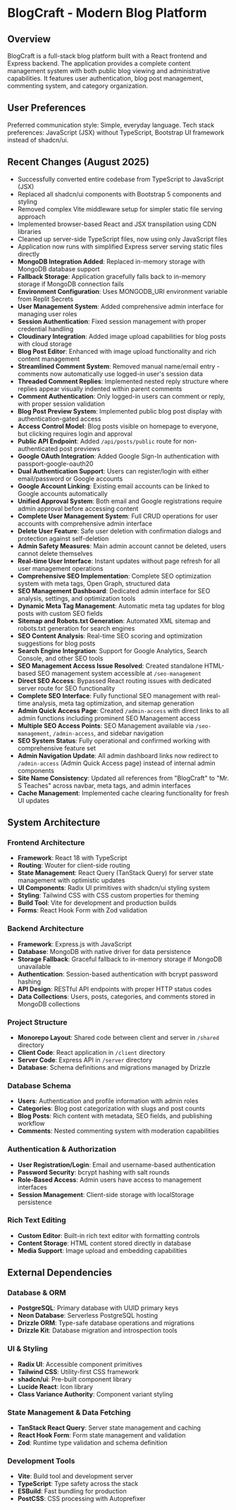 # BlogCraft - Modern Blog Platform

## Overview

BlogCraft is a full-stack blog platform built with a React frontend and Express backend. The application provides a complete content management system with both public blog viewing and administrative capabilities. It features user authentication, blog post management, commenting system, and category organization.

## User Preferences

Preferred communication style: Simple, everyday language.
Tech stack preferences: JavaScript (JSX) without TypeScript, Bootstrap UI framework instead of shadcn/ui.

## Recent Changes (August 2025)

- Successfully converted entire codebase from TypeScript to JavaScript (JSX) 
- Replaced all shadcn/ui components with Bootstrap 5 components and styling
- Removed complex Vite middleware setup for simpler static file serving approach
- Implemented browser-based React and JSX transpilation using CDN libraries
- Cleaned up server-side TypeScript files, now using only JavaScript files
- Application now runs with simplified Express server serving static files directly
- **MongoDB Integration Added**: Replaced in-memory storage with MongoDB database support
- **Fallback Storage**: Application gracefully falls back to in-memory storage if MongoDB connection fails
- **Environment Configuration**: Uses MONGODB_URI environment variable from Replit Secrets
- **User Management System**: Added comprehensive admin interface for managing user roles
- **Session Authentication**: Fixed session management with proper credential handling
- **Cloudinary Integration**: Added image upload capabilities for blog posts with cloud storage
- **Blog Post Editor**: Enhanced with image upload functionality and rich content management
- **Streamlined Comment System**: Removed manual name/email entry - comments now automatically use logged-in user's session data
- **Threaded Comment Replies**: Implemented nested reply structure where replies appear visually indented within parent comments
- **Comment Authentication**: Only logged-in users can comment or reply, with proper session validation
- **Blog Post Preview System**: Implemented public blog post display with authentication-gated access
- **Access Control Model**: Blog posts visible on homepage to everyone, but clicking requires login and approval
- **Public API Endpoint**: Added `/api/posts/public` route for non-authenticated post previews
- **Google OAuth Integration**: Added Google Sign-In authentication with passport-google-oauth20
- **Dual Authentication Support**: Users can register/login with either email/password or Google accounts
- **Google Account Linking**: Existing email accounts can be linked to Google accounts automatically
- **Unified Approval System**: Both email and Google registrations require admin approval before accessing content
- **Complete User Management System**: Full CRUD operations for user accounts with comprehensive admin interface
- **Delete User Feature**: Safe user deletion with confirmation dialogs and protection against self-deletion
- **Admin Safety Measures**: Main admin account cannot be deleted, users cannot delete themselves
- **Real-time User Interface**: Instant updates without page refresh for all user management operations
- **Comprehensive SEO Implementation**: Complete SEO optimization system with meta tags, Open Graph, structured data
- **SEO Management Dashboard**: Dedicated admin interface for SEO analysis, settings, and optimization tools
- **Dynamic Meta Tag Management**: Automatic meta tag updates for blog posts with custom SEO fields
- **Sitemap and Robots.txt Generation**: Automated XML sitemap and robots.txt generation for search engines
- **SEO Content Analysis**: Real-time SEO scoring and optimization suggestions for blog posts
- **Search Engine Integration**: Support for Google Analytics, Search Console, and other SEO tools
- **SEO Management Access Issue Resolved**: Created standalone HTML-based SEO management system accessible at `/seo-management`
- **Direct SEO Access**: Bypassed React routing issues with dedicated server route for SEO functionality
- **Complete SEO Interface**: Fully functional SEO management with real-time analysis, meta tag optimization, and sitemap generation
- **Admin Quick Access Page**: Created `/admin-access` with direct links to all admin functions including prominent SEO Management access
- **Multiple SEO Access Points**: SEO Management available via `/seo-management`, `/admin-access`, and sidebar navigation
- **SEO System Status**: Fully operational and confirmed working with comprehensive feature set
- **Admin Navigation Update**: All admin dashboard links now redirect to `/admin-access` (Admin Quick Access page) instead of internal admin components
- **Site Name Consistency**: Updated all references from "BlogCraft" to "Mr. S Teaches" across navbar, meta tags, and admin interfaces
- **Cache Management**: Implemented cache clearing functionality for fresh UI updates

## System Architecture

### Frontend Architecture
- **Framework**: React 18 with TypeScript
- **Routing**: Wouter for client-side routing
- **State Management**: React Query (TanStack Query) for server state management with optimistic updates
- **UI Components**: Radix UI primitives with shadcn/ui styling system
- **Styling**: Tailwind CSS with CSS custom properties for theming
- **Build Tool**: Vite for development and production builds
- **Forms**: React Hook Form with Zod validation

### Backend Architecture
- **Framework**: Express.js with JavaScript
- **Database**: MongoDB with native driver for data persistence
- **Storage Fallback**: Graceful fallback to in-memory storage if MongoDB unavailable
- **Authentication**: Session-based authentication with bcrypt password hashing
- **API Design**: RESTful API endpoints with proper HTTP status codes
- **Data Collections**: Users, posts, categories, and comments stored in MongoDB collections

### Project Structure
- **Monorepo Layout**: Shared code between client and server in `/shared` directory
- **Client Code**: React application in `/client` directory
- **Server Code**: Express API in `/server` directory
- **Database**: Schema definitions and migrations managed by Drizzle

### Database Schema
- **Users**: Authentication and profile information with admin roles
- **Categories**: Blog post categorization with slugs and post counts
- **Blog Posts**: Rich content with metadata, SEO fields, and publishing workflow
- **Comments**: Nested commenting system with moderation capabilities

### Authentication & Authorization
- **User Registration/Login**: Email and username-based authentication
- **Password Security**: bcrypt hashing with salt rounds
- **Role-Based Access**: Admin users have access to management interfaces
- **Session Management**: Client-side storage with localStorage persistence

### Rich Text Editing
- **Custom Editor**: Built-in rich text editor with formatting controls
- **Content Storage**: HTML content stored directly in database
- **Media Support**: Image upload and embedding capabilities

## External Dependencies

### Database & ORM
- **PostgreSQL**: Primary database with UUID primary keys
- **Neon Database**: Serverless PostgreSQL hosting
- **Drizzle ORM**: Type-safe database operations and migrations
- **Drizzle Kit**: Database migration and introspection tools

### UI & Styling
- **Radix UI**: Accessible component primitives
- **Tailwind CSS**: Utility-first CSS framework
- **shadcn/ui**: Pre-built component library
- **Lucide React**: Icon library
- **Class Variance Authority**: Component variant styling

### State Management & Data Fetching
- **TanStack React Query**: Server state management and caching
- **React Hook Form**: Form state management and validation
- **Zod**: Runtime type validation and schema definition

### Development Tools
- **Vite**: Build tool and development server
- **TypeScript**: Type safety across the stack
- **ESBuild**: Fast bundling for production
- **PostCSS**: CSS processing with Autoprefixer